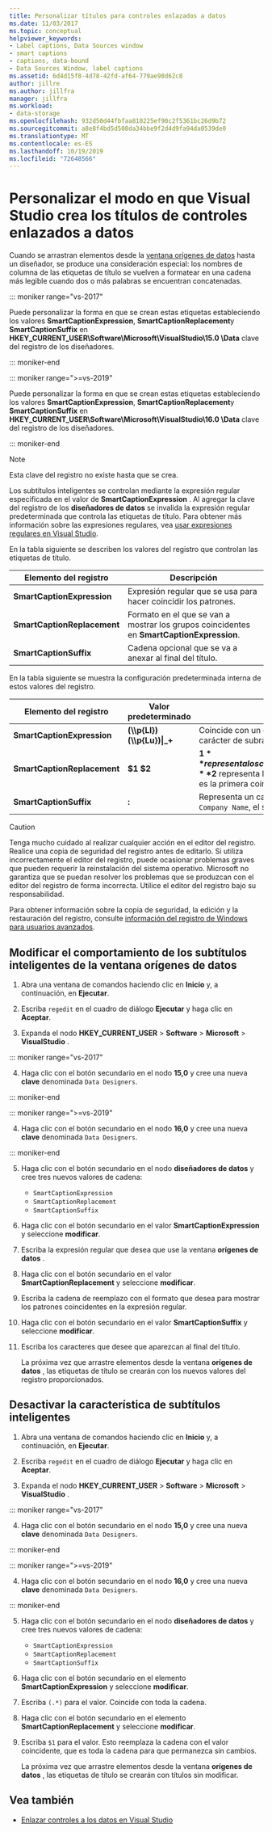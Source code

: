 ```yaml
---
title: Personalizar títulos para controles enlazados a datos
ms.date: 11/03/2017
ms.topic: conceptual
helpviewer_keywords:
- Label captions, Data Sources window
- smart captions
- captions, data-bound
- Data Sources Window, label captions
ms.assetid: 6d4d15f8-4d78-42fd-af64-779ae98d62c8
author: jillre
ms.author: jillfra
manager: jillfra
ms.workload:
- data-storage
ms.openlocfilehash: 932d50d44fbfaa810225ef90c2f5361bc26d9b72
ms.sourcegitcommit: a8e8f4bd5d508da34bbe9f2d4d9fa94da0539de0
ms.translationtype: MT
ms.contentlocale: es-ES
ms.lasthandoff: 10/19/2019
ms.locfileid: "72648566"
---
```

# <a name="customize-how-visual-studio-creates-captions-for-data-bound-controls"></a>Personalizar el modo en que Visual Studio crea los títulos de controles enlazados a datos

Cuando se arrastran elementos desde la [ventana orígenes de datos](add-new-data-sources.md#data-sources-window) hasta un diseñador, se produce una consideración especial: los nombres de columna de las etiquetas de título se vuelven a formatear en una cadena más legible cuando dos o más palabras se encuentran concatenadas.

::: moniker range="vs-2017"

Puede personalizar la forma en que se crean estas etiquetas estableciendo los valores **SmartCaptionExpression**, **SmartCaptionReplacement**y **SmartCaptionSuffix** en **HKEY_CURRENT_USER\Software\Microsoft\VisualStudio\15.0 \Data** clave del registro de los diseñadores.

::: moniker-end

::: moniker range=">=vs-2019"

Puede personalizar la forma en que se crean estas etiquetas estableciendo los valores **SmartCaptionExpression**, **SmartCaptionReplacement**y **SmartCaptionSuffix** en **HKEY_CURRENT_USER\Software\Microsoft\VisualStudio\16.0 \Data** clave del registro de los diseñadores.

::: moniker-end

> [!NOTE]
> Esta clave del registro no existe hasta que se crea.

Los subtítulos inteligentes se controlan mediante la expresión regular especificada en el valor de **SmartCaptionExpression** . Al agregar la clave del registro de los **diseñadores de datos** se invalida la expresión regular predeterminada que controla las etiquetas de título. Para obtener más información sobre las expresiones regulares, vea [usar expresiones regulares en Visual Studio](../ide/using-regular-expressions-in-visual-studio.md).

En la tabla siguiente se describen los valores del registro que controlan las etiquetas de título.

|Elemento del registro|Descripción|
|-------------------|-----------------|
|**SmartCaptionExpression**|Expresión regular que se usa para hacer coincidir los patrones.|
|**SmartCaptionReplacement**|Formato en el que se van a mostrar los grupos coincidentes en **SmartCaptionExpression**.|
|**SmartCaptionSuffix**|Cadena opcional que se va a anexar al final del título.|

En la tabla siguiente se muestra la configuración predeterminada interna de estos valores del registro.

|Elemento del registro|Valor predeterminado|Explicación|
|-------------------|-------------------|-----------------|
|**SmartCaptionExpression**|**(\\\p{Ll})(\\\p{Lu})&#124;_+**|Coincide con un carácter en minúscula seguido de un carácter en mayúsculas o un carácter de subrayado.|
|**SmartCaptionReplacement**|**$1 $2**|**$1** representa los caracteres coincidentes en los primeros paréntesis de la expresión y el **$2** representa los caracteres coincidentes en el segundo paréntesis. El reemplazo es la primera coincidencia, un espacio y, a continuación, la segunda coincidencia.|
|**SmartCaptionSuffix**|**:**|Representa un carácter anexado a la cadena devuelta. Por ejemplo, si el título es `Company Name`, el sufijo lo hace `Company Name:`|

> [!CAUTION]
> Tenga mucho cuidado al realizar cualquier acción en el editor del registro. Realice una copia de seguridad del registro antes de editarlo. Si utiliza incorrectamente el editor del registro, puede ocasionar problemas graves que pueden requerir la reinstalación del sistema operativo. Microsoft no garantiza que se puedan resolver los problemas que se produzcan con el editor del registro de forma incorrecta. Utilice el editor del registro bajo su responsabilidad.
>
> Para obtener información sobre la copia de seguridad, la edición y la restauración del registro, consulte [información del registro de Windows para usuarios avanzados](https://support.microsoft.com/help/256986/windows-registry-information-for-advanced-users).

## <a name="modify-the-smart-captioning-behavior-of-the-data-sources-window"></a>Modificar el comportamiento de los subtítulos inteligentes de la ventana orígenes de datos

1. Abra una ventana de comandos haciendo clic en **Inicio** y, a continuación, en **Ejecutar**.

2. Escriba `regedit` en el cuadro de diálogo **Ejecutar** y haga clic en **Aceptar**.

3. Expanda el nodo **HKEY_CURRENT_USER**  > **Software**  > **Microsoft**  > **VisualStudio** .

::: moniker range="vs-2017"

4. Haga clic con el botón secundario en el nodo **15,0** y cree una nueva **clave** denominada `Data Designers`.

::: moniker-end

::: moniker range=">=vs-2019"

4. Haga clic con el botón secundario en el nodo **16,0** y cree una nueva **clave** denominada `Data Designers`.

::: moniker-end

5. Haga clic con el botón secundario en el nodo **diseñadores de datos** y cree tres nuevos valores de cadena:

    - `SmartCaptionExpression`
    - `SmartCaptionReplacement`
    - `SmartCaptionSuffix`

6. Haga clic con el botón secundario en el valor **SmartCaptionExpression** y seleccione **modificar**.

7. Escriba la expresión regular que desea que use la ventana **orígenes de datos** .

8. Haga clic con el botón secundario en el valor **SmartCaptionReplacement** y seleccione **modificar**.

9. Escriba la cadena de reemplazo con el formato que desea para mostrar los patrones coincidentes en la expresión regular.

10. Haga clic con el botón secundario en el valor **SmartCaptionSuffix** y seleccione **modificar**.

11. Escriba los caracteres que desee que aparezcan al final del título.

    La próxima vez que arrastre elementos desde la ventana **orígenes de datos** , las etiquetas de título se crearán con los nuevos valores del registro proporcionados.

## <a name="turn-off-the-smart-captioning-feature"></a>Desactivar la característica de subtítulos inteligentes

1. Abra una ventana de comandos haciendo clic en **Inicio** y, a continuación, en **Ejecutar**.

2. Escriba `regedit` en el cuadro de diálogo **Ejecutar** y haga clic en **Aceptar**.

3. Expanda el nodo **HKEY_CURRENT_USER**  > **Software**  > **Microsoft**  > **VisualStudio** .

::: moniker range="vs-2017"

4. Haga clic con el botón secundario en el nodo **15,0** y cree una nueva **clave** denominada `Data Designers`.

::: moniker-end

::: moniker range=">=vs-2019"

4. Haga clic con el botón secundario en el nodo **16,0** y cree una nueva **clave** denominada `Data Designers`.

::: moniker-end

5. Haga clic con el botón secundario en el nodo **diseñadores de datos** y cree tres nuevos valores de cadena:

    - `SmartCaptionExpression`
    - `SmartCaptionReplacement`
    - `SmartCaptionSuffix`

6. Haga clic con el botón secundario en el elemento **SmartCaptionExpression** y seleccione **modificar**.

7. Escriba `(.*)` para el valor. Coincide con toda la cadena.

8. Haga clic con el botón secundario en el elemento **SmartCaptionReplacement** y seleccione **modificar**.

9. Escriba `$1` para el valor. Esto reemplaza la cadena con el valor coincidente, que es toda la cadena para que permanezca sin cambios.

    La próxima vez que arrastre elementos desde la ventana **orígenes de datos** , las etiquetas de título se crearán con títulos sin modificar.

## <a name="see-also"></a>Vea también

- [Enlazar controles a los datos en Visual Studio](../data-tools/bind-controls-to-data-in-visual-studio.md)